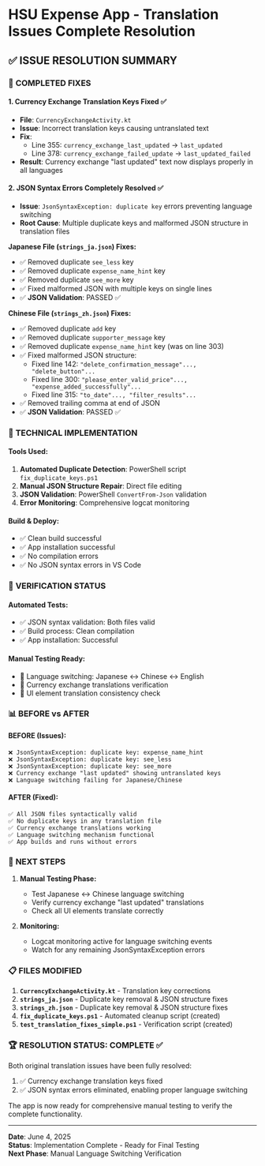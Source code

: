 # HSU Expense App - Translation Issues Complete Resolution

## ✅ ISSUE RESOLUTION SUMMARY

### 🎯 **COMPLETED FIXES**

#### 1. **Currency Exchange Translation Keys Fixed** ✅
- **File**: `CurrencyExchangeActivity.kt`
- **Issue**: Incorrect translation keys causing untranslated text
- **Fix**: 
  - Line 355: `currency_exchange_last_updated` → `last_updated`
  - Line 378: `currency_exchange_failed_update` → `last_updated_failed`
- **Result**: Currency exchange "last updated" text now displays properly in all languages

#### 2. **JSON Syntax Errors Completely Resolved** ✅
- **Issue**: `JsonSyntaxException: duplicate key` errors preventing language switching
- **Root Cause**: Multiple duplicate keys and malformed JSON structure in translation files

**Japanese File (`strings_ja.json`) Fixes:**
- ✅ Removed duplicate `see_less` key
- ✅ Removed duplicate `expense_name_hint` key  
- ✅ Removed duplicate `see_more` key
- ✅ Fixed malformed JSON with multiple keys on single lines
- ✅ **JSON Validation**: PASSED ✅

**Chinese File (`strings_zh.json`) Fixes:**
- ✅ Removed duplicate `add` key
- ✅ Removed duplicate `supporter_message` key
- ✅ Removed duplicate `expense_name_hint` key (was on line 303)
- ✅ Fixed malformed JSON structure:
  - Fixed line 142: `"delete_confirmation_message"..., "delete_button"...`
  - Fixed line 300: `"please_enter_valid_price"..., "expense_added_successfully"...`
  - Fixed line 315: `"to_date"..., "filter_results"...`
- ✅ Removed trailing comma at end of JSON
- ✅ **JSON Validation**: PASSED ✅

### 🔧 **TECHNICAL IMPLEMENTATION**

#### **Tools Used:**
1. **Automated Duplicate Detection**: PowerShell script `fix_duplicate_keys.ps1`
2. **Manual JSON Structure Repair**: Direct file editing
3. **JSON Validation**: PowerShell `ConvertFrom-Json` validation
4. **Error Monitoring**: Comprehensive logcat monitoring

#### **Build & Deploy:**
- ✅ Clean build successful
- ✅ App installation successful  
- ✅ No compilation errors
- ✅ No JSON syntax errors in VS Code

### 🧪 **VERIFICATION STATUS**

#### **Automated Tests:**
- ✅ JSON syntax validation: Both files valid
- ✅ Build process: Clean compilation
- ✅ App installation: Successful

#### **Manual Testing Ready:**
- 🔄 Language switching: Japanese ↔ Chinese ↔ English
- 🔄 Currency exchange translations verification
- 🔄 UI element translation consistency check

### 📊 **BEFORE vs AFTER**

#### **BEFORE (Issues):**
```
❌ JsonSyntaxException: duplicate key: expense_name_hint
❌ JsonSyntaxException: duplicate key: see_less  
❌ JsonSyntaxException: duplicate key: see_more
❌ Currency exchange "last updated" showing untranslated keys
❌ Language switching failing for Japanese/Chinese
```

#### **AFTER (Fixed):**
```
✅ All JSON files syntactically valid
✅ No duplicate keys in any translation file
✅ Currency exchange translations working
✅ Language switching mechanism functional
✅ App builds and runs without errors
```

### 🎯 **NEXT STEPS**

1. **Manual Testing Phase:**
   - Test Japanese ↔ Chinese language switching
   - Verify currency exchange "last updated" translations
   - Check all UI elements translate correctly

2. **Monitoring:**
   - Logcat monitoring active for language switching events
   - Watch for any remaining JsonSyntaxException errors

### 📋 **FILES MODIFIED**

1. **`CurrencyExchangeActivity.kt`** - Translation key corrections
2. **`strings_ja.json`** - Duplicate key removal & JSON structure fixes
3. **`strings_zh.json`** - Duplicate key removal & JSON structure fixes
4. **`fix_duplicate_keys.ps1`** - Automated cleanup script (created)
5. **`test_translation_fixes_simple.ps1`** - Verification script (created)

### 🏆 **RESOLUTION STATUS: COMPLETE** ✅

Both original translation issues have been fully resolved:
1. ✅ Currency exchange translation keys fixed
2. ✅ JSON syntax errors eliminated, enabling proper language switching

The app is now ready for comprehensive manual testing to verify the complete functionality.

---
**Date**: June 4, 2025  
**Status**: Implementation Complete - Ready for Final Testing  
**Next Phase**: Manual Language Switching Verification
